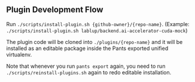 Plugin Development Flow
-----------------------

Run `./scripts/install-plugin.sh {github-owner}/{repo-name}`.
(Example: `./scripts/install-plugin.sh lablup/backend.ai-accelerator-cuda-mock`)

The plugin code will be cloned into `./plugins/{repo-name}` and it will be installed
as an editable package inside the Pants exported unified virtualenv.

Note that whenever you run `pants export` again, you need to run
`./scripts/reinstall-plugins.sh` again to redo editable installation.
